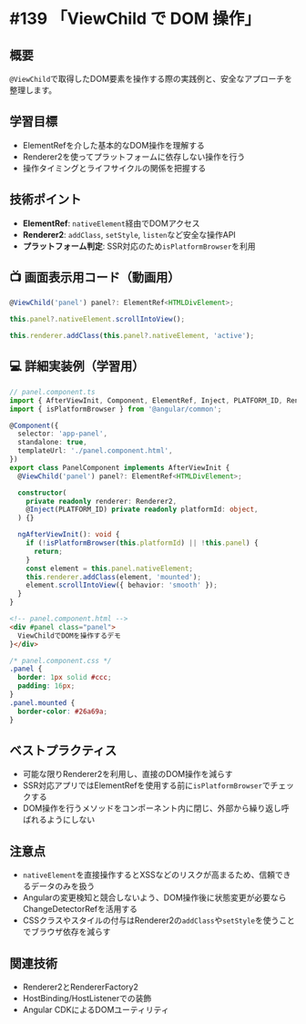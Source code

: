 # #139 「ViewChild で DOM 操作」

## 概要
`@ViewChild`で取得したDOM要素を操作する際の実践例と、安全なアプローチを整理します。

## 学習目標
- ElementRefを介した基本的なDOM操作を理解する
- Renderer2を使ってプラットフォームに依存しない操作を行う
- 操作タイミングとライフサイクルの関係を把握する

## 技術ポイント
- **ElementRef**: `nativeElement`経由でDOMアクセス
- **Renderer2**: `addClass`, `setStyle`, `listen`など安全な操作API
- **プラットフォーム判定**: SSR対応のため`isPlatformBrowser`を利用

## 📺 画面表示用コード（動画用）

```typescript
@ViewChild('panel') panel?: ElementRef<HTMLDivElement>;
```

```typescript
this.panel?.nativeElement.scrollIntoView();
```

```typescript
this.renderer.addClass(this.panel?.nativeElement, 'active');
```

## 💻 詳細実装例（学習用）
```typescript
// panel.component.ts
import { AfterViewInit, Component, ElementRef, Inject, PLATFORM_ID, Renderer2, ViewChild } from '@angular/core';
import { isPlatformBrowser } from '@angular/common';

@Component({
  selector: 'app-panel',
  standalone: true,
  templateUrl: './panel.component.html',
})
export class PanelComponent implements AfterViewInit {
  @ViewChild('panel') panel?: ElementRef<HTMLDivElement>;

  constructor(
    private readonly renderer: Renderer2,
    @Inject(PLATFORM_ID) private readonly platformId: object,
  ) {}

  ngAfterViewInit(): void {
    if (!isPlatformBrowser(this.platformId) || !this.panel) {
      return;
    }
    const element = this.panel.nativeElement;
    this.renderer.addClass(element, 'mounted');
    element.scrollIntoView({ behavior: 'smooth' });
  }
}
```

```html
<!-- panel.component.html -->
<div #panel class="panel">
  ViewChildでDOMを操作するデモ
}</div>
```

```css
/* panel.component.css */
.panel {
  border: 1px solid #ccc;
  padding: 16px;
}
.panel.mounted {
  border-color: #26a69a;
}
```

## ベストプラクティス
- 可能な限りRenderer2を利用し、直接のDOM操作を減らす
- SSR対応アプリではElementRefを使用する前に`isPlatformBrowser`でチェックする
- DOM操作を行うメソッドをコンポーネント内に閉じ、外部から繰り返し呼ばれるようにしない

## 注意点
- `nativeElement`を直接操作するとXSSなどのリスクが高まるため、信頼できるデータのみを扱う
- Angularの変更検知と競合しないよう、DOM操作後に状態変更が必要ならChangeDetectorRefを活用する
- CSSクラスやスタイルの付与はRenderer2の`addClass`や`setStyle`を使うことでブラウザ依存を減らす

## 関連技術
- Renderer2とRendererFactory2
- HostBinding/HostListenerでの装飾
- Angular CDKによるDOMユーティリティ
